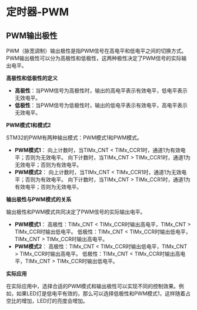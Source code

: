 # 定时器-PWM

## PWM输出极性

PWM（脉宽调制）输出极性是指PWM信号在高电平和低电平之间的切换方式。PWM输出极性可以分为高极性和低极性，这两种极性决定了PWM信号的实际输出电平。

**高极性和低极性的定义**

- **高极性**：当PWM信号为高极性时，输出的高电平表示有效电平，低电平表示无效电平。
- **低极性**：当PWM信号为低极性时，输出的低电平表示有效电平，高电平表示无效电平。

**PWM模式1和模式2**

STM32的PWM有两种输出模式：PWM模式1和PWM模式。

- **PWM模式1**： 向上计数时，当TIMx_CNT < TIMx_CCR1时，通道1为有效电平；否则为无效电平。 向下计数时，当TIMx_CNT > TIMx_CCR1时，通道1为无效电平；否则为有效电平。
- **PWM模式2**： 向上计数时，当TIMx_CNT < TIMx_CCR1时，通道1为无效电平；否则为有效电平。 向下计数时，当TIMx_CNT > TIMx_CCR1时，通道1为有效电平；否则为无效电平。

**输出极性与PWM模式的关系**

输出极性和PWM模式共同决定了PWM信号的实际输出电平。

- **PWM模式1**： 高极性：TIMx_CNT < TIMx_CCR时输出高电平，TIMx_CNT > TIMx_CCR时输出低电平。 低极性：TIMx_CNT < TIMx_CCR时输出低电平，TIMx_CNT > TIMx_CCR时输出高电平。
- **PWM模式2**： 高极性：TIMx_CNT < TIMx_CCR时输出低电平，TIMx_CNT > TIMx_CCR时输出高电平。 低极性：TIMx_CNT < TIMx_CCR时输出高电平，TIMx_CNT > TIMx_CCR时输出低电平。

**实际应用**

在实际应用中，选择合适的PWM模式和输出极性可以实现不同的控制效果。例如，如果LED灯是低电平有效的，那么可以选择低极性和PWM模式1，这样随着占空比的增加，LED灯的亮度会增加。